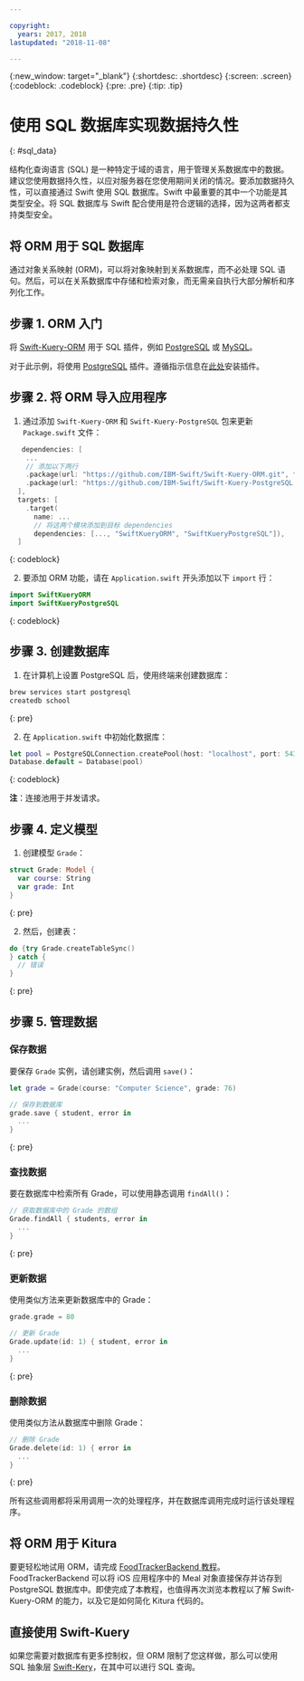 ```yaml
---

copyright:
  years: 2017, 2018
lastupdated: "2018-11-08"

---
```

{:new_window: target="_blank"}
{:shortdesc: .shortdesc}
{:screen: .screen}
{:codeblock: .codeblock}
{:pre: .pre}
{:tip: .tip}

# 使用 SQL 数据库实现数据持久性
{: #sql_data}

结构化查询语言 (SQL) 是一种特定于域的语言，用于管理关系数据库中的数据。建议您使用数据持久性，以应对服务器在您使用期间关闭的情况。要添加数据持久性，可以直接通过 Swift 使用 SQL 数据库。Swift 中最重要的其中一个功能是其类型安全。将 SQL 数据库与 Swift 配合使用是符合逻辑的选择，因为这两者都支持类型安全。

## 将 ORM 用于 SQL 数据库

通过对象关系映射 (ORM)，可以将对象映射到关系数据库，而不必处理 SQL 语句。然后，可以在关系数据库中存储和检索对象，而无需亲自执行大部分解析和序列化工作。

## 步骤 1. ORM 入门

将 [Swift-Kuery-ORM](http://github.com/IBM-Swift/Swift-Kuery-ORM) 用于 SQL 插件，例如 [PostgreSQL](http://github.com/IBM-Swift/Swift-Kuery-PostgreSQL) 或 [MySQL](http://github.com/IBM-Swift/SwiftKueryMySQL)。

对于此示例，将使用 [PostgreSQL](http://github.com/IBM-Swift/Swift-Kuery-PostgreSQL) 插件。遵循指示信息在[此处](https://github.com/IBM-Swift/Swift-Kuery-PostgreSQL#postgresql-client-installation)安装插件。

## 步骤 2. 将 ORM 导入应用程序

1. 通过添加 `Swift-Kuery-ORM` 和 `Swift-Kuery-PostgreSQL` 包来更新 `Package.swift` 文件：
  ```swift
     dependencies: [
      ...
      // 添加以下两行
      .package(url: "https://github.com/IBM-Swift/Swift-Kuery-ORM.git", from: "0.0.1"),
      .package(url: "https://github.com/IBM-Swift/Swift-Kuery-PostgreSQL.git", from: "1.0.0"),
    ],
    targets: [
      .target(
        name: ...
        // 将这两个模块添加到目标 dependencies
        dependencies: [..., "SwiftKueryORM", "SwiftKueryPostgreSQL"]),
    ]
  ```
  {: codeblock}

2. 要添加 ORM 功能，请在 `Application.swift` 开头添加以下 `import` 行：
  ```swift
  import SwiftKueryORM
  import SwiftKueryPostgreSQL
  ```
  {: codeblock}

## 步骤 3. 创建数据库

1. 在计算机上设置 PostgreSQL 后，使用终端来创建数据库：
  ```bash
  brew services start postgresql
  createdb school
  ```
  {: pre}

2. 在 `Application.swift` 中初始化数据库：
  ```swift
  let pool = PostgreSQLConnection.createPool(host: "localhost", port: 5432, options: [.databaseName("school")], poolOptions: ConnectionPoolOptions(initialCapacity: 10, maxCapacity: 50, timeout: 10000))
  Database.default = Database(pool)
  ```
  {: codeblock}

  **注**：连接池用于并发请求。

## 步骤 4. 定义模型

1. 创建模型 `Grade`：
  ```swift
  struct Grade: Model {
    var course: String
    var grade: Int
  }
  ```
  {: pre}

2. 然后，创建表：
  ```swift
do {try Grade.createTableSync()
  } catch {
    // 错误
  }
  ```
  {: pre}

## 步骤 5. 管理数据

### 保存数据

要保存 `Grade` 实例，请创建实例，然后调用 `save()`：
```swift
let grade = Grade(course: "Computer Science", grade: 76)

// 保存到数据库
grade.save { student, error in
  ...
}
```
{: pre}

### 查找数据

要在数据库中检索所有 Grade，可以使用静态调用 `findAll()`：
```swift
// 获取数据库中的 Grade 的数组
Grade.findAll { students, error in
  ...
}
```
{: pre}

### 更新数据

使用类似方法来更新数据库中的 Grade：
```swift
grade.grade = 80

// 更新 Grade
Grade.update(id: 1) { student, error in
  ...
}
```
{: pre}

### 删除数据

使用类似方法从数据库中删除 Grade：
```swift
// 删除 Grade
Grade.delete(id: 1) { error in
  ...
}
```
{: pre}

所有这些调用都将采用调用一次的处理程序，并在数据库调用完成时运行该处理程序。

## 将 ORM 用于 Kitura

要更轻松地试用 ORM，请完成 [FoodTrackerBackend 教程](https://github.com/IBM/FoodTrackerBackend)。FoodTrackerBackend 可以将 iOS 应用程序中的 Meal 对象直接保存并访存到 PostgreSQL 数据库中。即使完成了本教程，也值得再次浏览本教程以了解 Swift-Kuery-ORM 的能力，以及它是如何简化 Kitura 代码的。

## 直接使用 Swift-Kuery

如果您需要对数据库有更多控制权，但 ORM 限制了您这样做，那么可以使用 SQL 抽象层 [Swift-Kery](http://github.com/IBM-Swift/Swift-Kuery)，在其中可以进行 SQL 查询。
